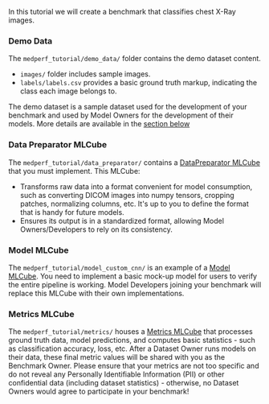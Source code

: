 In this tutorial we will create a benchmark that classifies chest X-Ray images.

### Demo Data

The `medperf_tutorial/demo_data/` folder contains the demo dataset content.
  
  - `images/` folder includes sample images.
  - `labels/labels.csv` provides a basic ground truth markup, indicating the class each image belongs to.

The demo dataset is a sample dataset used for the development of your benchmark and used by Model Owners for the development of their models. More details are available in the [section below](#2-develop-a-demo-dataset)

### Data Preparator MLCube

The `medperf_tutorial/data_preparator/` contains a [DataPreparator MLCube](../../../mlcubes/mlcube_data.md) that you must implement. This MLCube:
  - Transforms raw data into a format convenient for model consumption, such as converting DICOM images into numpy tensors, cropping patches, normalizing columns, etc. It's up to you to define the format that is handy for future models.
  - Ensures its output is in a standardized format, allowing Model Owners/Developers to rely on its consistency.

### Model MLCube

The `medperf_tutorial/model_custom_cnn/` is an example of a [Model MLCube](../../../mlcubes/mlcube_models.md). You need to implement a basic mock-up model for users to verify the entire pipeline is working. Model Developers joining your benchmark will replace this MLCube with their own implementations.

### Metrics MLCube

The `medperf_tutorial/metrics/` houses a [Metrics MLCube](../../../mlcubes/mlcube_metrics.md) that processes ground truth data, model predictions, and computes basic statistics - such as classification accuracy, loss, etc. After a Dataset Owner runs models on their data, these final metric values will be shared with you as the Benchmark Owner. Please ensure that your metrics are not too specific and do not reveal any Personally Identifiable Information (PII) or other confidential data (including dataset statistics) - otherwise, no Dataset Owners would agree to participate in your benchmark!
